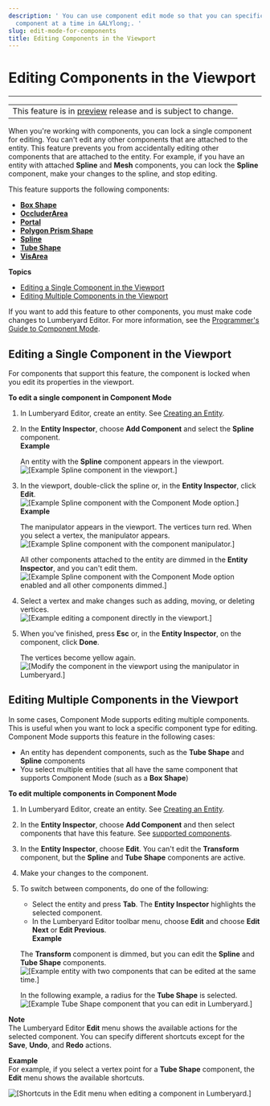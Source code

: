 ```yaml
---
description: ' You can use component edit mode so that you can specifically edit one
  component at a time in &ALYlong;. '
slug: edit-mode-for-components
title: Editing Components in the Viewport
---
```

# Editing Components in the Viewport<a name="edit-mode-for-components"></a>


****  

|  | 
| --- |
| This feature is in [preview](https://docs.aws.amazon.com/lumberyard/latest/userguide/ly-glos-chap.html#preview) release and is subject to change\.  | 

When you're working with components, you can lock a single component for editing\. You can't edit any other components that are attached to the entity\. This feature prevents you from accidentally editing other components that are attached to the entity\. For example, if you have an entity with attached **Spline** and **Mesh** components, you can lock the **Spline** component, make your changes to the spline, and stop editing\.

This feature supports the following components: <a name="supported-components-viewport-interaction-model"></a>
+ **[Box Shape](component-shapes.md)**
+ **[OccluderArea](component-occluder-area.md)**
+ **[Portal](component-portal.md)**
+ **[Polygon Prism Shape](component-polygon-prism.md)**
+ **[Spline](component-spline.md)**
+ **[Tube Shape](component-tube-shape.md)**
+ **[VisArea](component-vis-area.md)**

**Topics**
+ [Editing a Single Component in the Viewport](#editing-components-in-viewport)
+ [Editing Multiple Components in the Viewport](#editing-multiple-component-in-the-viewport)

If you want to add this feature to other components, you must make code changes to Lumberyard Editor\. For more information, see the [Programmer's Guide to Component Mode](working-with-component-mode-programmatically.md)\.

## Editing a Single Component in the Viewport<a name="editing-components-in-viewport"></a>

For components that support this feature, the component is locked when you edit its properties in the viewport\.

**To edit a single component in Component Mode**

1. In Lumberyard Editor, create an entity\. See [Creating an Entity](creating-entity.md)\. 

1. In the **Entity Inspector**, choose **Add Component** and select the **Spline** component\.  
**Example**  

   An entity with the **Spline** component appears in the viewport\.  
![\[Example Spline component in the viewport.\]](/images/userguide/componentmode/using-component-mode-1.png)

1. In the viewport, double\-click the spline or, in the **Entity Inspector**, click **Edit**\.  
![\[Example Spline component with the Component Mode option.\]](/images/userguide/using-component-mode-3.png)  
**Example**  

   The manipulator appears in the viewport\. The vertices turn red\. When you select a vertex, the manipulator appears\.  
![\[Example Spline component with the component manipulator.\]](/images/userguide/componentmode/using-component-mode-2.png)

   All other components attached to the entity are dimmed in the **Entity Inspector**, and you can't edit them\.  
![\[Example Spline component with the Component Mode option enabled and all other components dimmed.\]](/images/userguide/using-component-mode-4.png)

1. Select a vertex and make changes such as adding, moving, or deleting vertices\.  
![\[Example editing a component directly in the viewport.\]](/images/userguide/componentmode/using-component-mode-6.png)

1. When you've finished, press **Esc** or, in the **Entity Inspector**, on the component, click **Done**\. 

   The vertices become yellow again\.  
![\[Modify the component in the viewport using the manipulator in Lumberyard.\]](/images/userguide/componentmode/using-component-mode-7.png)

## Editing Multiple Components in the Viewport<a name="editing-multiple-component-in-the-viewport"></a>

In some cases, Component Mode supports editing multiple components\. This is useful when you want to lock a specific component type for editing\. Component Mode supports this feature in the following cases:
+ An entity has dependent components, such as the **Tube Shape** and **Spline** components
+ You select multiple entities that all have the same component that supports Component Mode \(such as a **Box Shape**\)

**To edit multiple components in Component Mode**

1. In Lumberyard Editor, create an entity\. See [Creating an Entity](creating-entity.md)\. 

1. In the **Entity Inspector**, choose **Add Component** and then select components that have this feature\. See [supported components](#supported-components-viewport-interaction-model)\. 

1. In the **Entity Inspector**, choose **Edit**\. You can't edit the **Transform** component, but the **Spline** and **Tube Shape** components are active\.

1. Make your changes to the component\. 

1. To switch between components, do one of the following:
   + Select the entity and press **Tab**\. The **Entity Inspector** highlights the selected component\.
   + In the Lumberyard Editor toolbar menu, choose **Edit** and choose **Edit Next** or **Edit Previous**\.  
**Example**  

   The **Transform** component is dimmed, but you can edit the **Spline** and **Tube Shape** components\.  
![\[Example entity with two components that can be edited at the same time.\]](/images/userguide/componentmode/using-component-mode-5.png)

   In the following example, a radius for the **Tube Shape** is selected\.  
![\[Example Tube Shape component that you can edit in Lumberyard.\]](/images/userguide/componentmode/using-component-mode-8.png)

**Note**  
The Lumberyard Editor **Edit** menu shows the available actions for the selected component\. You can specify different shortcuts except for the **Save**, **Undo**, and **Redo** actions\.  

**Example**  
For example, if you select a vertex point for a **Tube Shape** component, the **Edit** menu shows the available shortcuts\.  

![\[Shortcuts in the Edit menu when editing a component in Lumberyard.\]](/images/userguide/componentmode/using-component-mode-11.png)